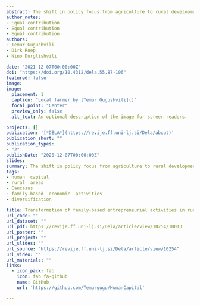 ```yaml
---
abstract: The shift in policy focus from agriculture to rural development enables rural families to diversify their economic activities. Household-based resources, particularly human capital, are essential for capitalizing on newly developed opportunities. Locals with sufficient resources seize possibilities in agriculture and emerging economic sectors such as tourism. A case study (33 in-depth interviews) of Caucasus mountain households in Kazbegi and Mestia municipalities revealed the importance of human capital in attaining other types of resources, such as social and financial capital, and, ultimately, in the process of family-based economic development. Local families are encouraged to engage in and embrace contemporary farming practices in order to determine the most effective sustainable livelihoods. Along with long-established industries, households employ traditional knowledge to enter entrepreneurial tourism activities.
author_notes:
- Equal contribution
- Equal contribution
- Equal contribution 
authors:
- Temur Gugushvili
- Dirk Roep
- Nino Durglishvili

date: "2021-12-07T00:00:00Z"
doi: "https://doi.org/10.4312/dela.55.87-106"
featured: false
image: 
image:
  placement: 1
  caption: "Local farmer by [Temur Gugushvili]()"
  focal_point: "Center"
  preview_only: false
  alt_text: An optional description of the image for screen readers.

projects: []
publication: '[*DELA*](https://revije.ff.uni-lj.si/Dela/about)'
publication_short: ""
publication_types:
- "2"
publishDate: "2020-12-07T00:00:00Z"
slides: 
summary: The shift in policy focus from agriculture to rural development enables rural families to diversify their economic activities. Household-based resources, particularly human capital, are essential for capitalizing on newly developed opportunities. Locals with sufficient resources seize possibilities in agriculture and emerging economic sectors such as tourism.
tags:
- human  capital
- rural  areas
- Caucasus
- family-based  economic  activities
- diversification

title: Transformation of family-based entrepreneurial activities in rural areas - View angle from human capital
url_code: ""
url_dataset: ""
url_pdf: https://revije.ff.uni-lj.si/Dela/article/view/10254/10013
url_poster: ""
url_project: ""
url_slides: ""
url_source: "https://revije.ff.uni-lj.si/Dela/article/view/10254"
url_video: ""
url_materials: ""
links:
  - icon_pack: fab
    icon: fab fa-github
    name: GitHub
    url: 'https://github.com/Temurgugu/HumanCapital'

---
```

